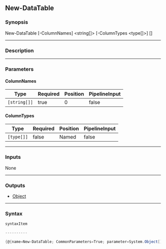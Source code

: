 New-DataTable
-------------

### Synopsis

New-DataTable [-ColumnNames] <string[]> [-ColumnTypes <type[]>] [<CommonParameters>]

---

### Description

---

### Parameters
#### **ColumnNames**

|Type        |Required|Position|PipelineInput|
|------------|--------|--------|-------------|
|`[string[]]`|true    |0       |false        |

#### **ColumnTypes**

|Type      |Required|Position|PipelineInput|
|----------|--------|--------|-------------|
|`[type[]]`|false   |Named   |false        |

---

### Inputs
None

---

### Outputs
* [Object](https://learn.microsoft.com/en-us/dotnet/api/System.Object)

---

### Syntax
```PowerShell
syntaxItem
```
```PowerShell
----------
```
```PowerShell
{@{name=New-DataTable; CommonParameters=True; parameter=System.Object[]}}
```
